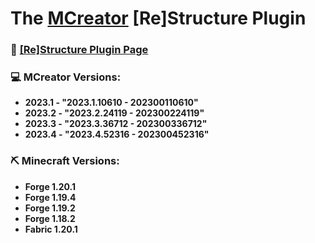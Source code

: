 # The [MCreator](https://mcreator.net/) [Re]Structure Plugin
### 🔗 [[Re]Structure Plugin Page](https://mcreator.net/plugin/100952/restructure)
### 💻 MCreator Versions:
- **2023.1 - "2023.1.10610 - 202300110610"**
- **2023.2 - "2023.2.24119 - 202300224119"**
- **2023.3 - "2023.3.36712 - 202300336712"**
- **2023.4 - "2023.4.52316 - 202300452316"**

### ⛏️ Minecraft Versions:
- **Forge 1.20.1**
- **Forge 1.19.4**
- **Forge 1.19.2**
- **Forge 1.18.2**
- **Fabric 1.20.1**
